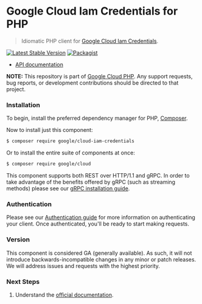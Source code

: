 # Google Cloud Iam Credentials for PHP

> Idiomatic PHP client for [Google Cloud Iam Credentials](https://cloud.google.com/iam).

[![Latest Stable Version](https://poser.pugx.org/google/cloud-iam-credentials/v/stable)](https://packagist.org/packages/google/cloud-iam-credentials) [![Packagist](https://img.shields.io/packagist/dm/google/cloud-iam-credentials.svg)](https://packagist.org/packages/google/cloud-iam-credentials)

* [API documentation](http://googleapis.github.io/google-cloud-php/#/docs/cloud-iam-credentials/latest/iamcredentials/readme)

**NOTE:** This repository is part of [Google Cloud PHP](https://github.com/googleapis/google-cloud-php). Any
support requests, bug reports, or development contributions should be directed to
that project.

### Installation

To begin, install the preferred dependency manager for PHP, [Composer](https://getcomposer.org/).

Now to install just this component:

```sh
$ composer require google/cloud-iam-credentials
```

Or to install the entire suite of components at once:

```sh
$ composer require google/cloud
```

This component supports both REST over HTTP/1.1 and gRPC. In order to take advantage of the benefits offered by gRPC (such as streaming methods)
please see our [gRPC installation guide](https://cloud.google.com/php/grpc).

### Authentication

Please see our [Authentication guide](https://github.com/googleapis/google-cloud-php/blob/main/AUTHENTICATION.md) for more information
on authenticating your client. Once authenticated, you'll be ready to start making requests.

### Version

This component is considered GA (generally available). As such, it will not introduce backwards-incompatible changes in
any minor or patch releases. We will address issues and requests with the highest priority.

### Next Steps

1. Understand the [official documentation](https://cloud.google.com/iam/docs).
